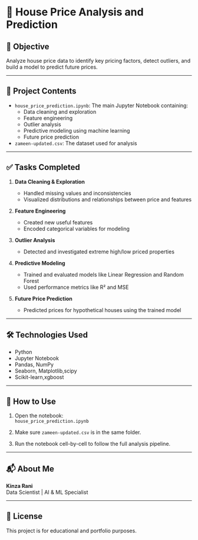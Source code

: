 # 🏡 House Price Analysis and Prediction

## 📌 Objective
Analyze house price data to identify key pricing factors, detect outliers, and build a model to predict future prices.

---

## 📁 Project Contents

- `house_price_prediction.ipynb`: The main Jupyter Notebook containing:
  - Data cleaning and exploration
  - Feature engineering
  - Outlier analysis
  - Predictive modeling using machine learning
  - Future price prediction
- `zameen-updated.csv`: The dataset used for analysis

---

## ✅ Tasks Completed

1. **Data Cleaning & Exploration**  
   - Handled missing values and inconsistencies  
   - Visualized distributions and relationships between price and features

2. **Feature Engineering**  
   - Created new useful features  
   - Encoded categorical variables for modeling

3. **Outlier Analysis**  
   - Detected and investigated extreme high/low priced properties

4. **Predictive Modeling**  
   - Trained and evaluated models like Linear Regression and Random Forest  
   - Used performance metrics like R² and MSE

5. **Future Price Prediction**  
   - Predicted prices for hypothetical houses using the trained model

---

## 🛠️ Technologies Used

- Python
- Jupyter Notebook
- Pandas, NumPy
- Seaborn, Matplotlib,scipy
- Scikit-learn,xgboost

---

## 📌 How to Use

1. Open the notebook:  
   `house_price_prediction.ipynb`

2. Make sure `zameen-updated.csv` is in the same folder.

3. Run the notebook cell-by-cell to follow the full analysis pipeline.

---

## 📬 About Me

**Kinza Rani**  
Data Scientist | AI & ML Specialist

---

## 📃 License

This project is for educational and portfolio purposes.
